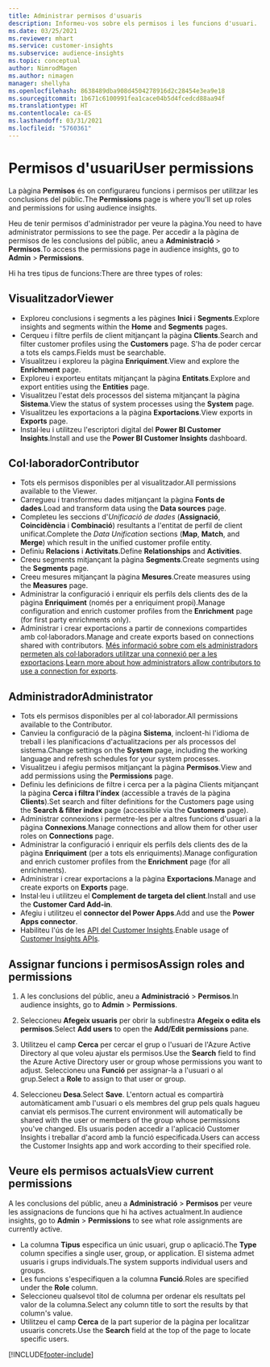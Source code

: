 ```yaml
---
title: Administrar permisos d'usuaris
description: Informeu-vos sobre els permisos i les funcions d'usuari.
ms.date: 03/25/2021
ms.reviewer: mhart
ms.service: customer-insights
ms.subservice: audience-insights
ms.topic: conceptual
author: NimrodMagen
ms.author: nimagen
manager: shellyha
ms.openlocfilehash: 8638489dba908d4504278916d2c28454e3ea9e18
ms.sourcegitcommit: 1b671c6100991fea1cace04b5d4fcedcd88aa94f
ms.translationtype: HT
ms.contentlocale: ca-ES
ms.lasthandoff: 03/31/2021
ms.locfileid: "5760361"
---
```

# <a name="user-permissions"></a><span data-ttu-id="a878d-103">Permisos d'usuari</span><span class="sxs-lookup"><span data-stu-id="a878d-103">User permissions</span></span>

<span data-ttu-id="a878d-104">La pàgina **Permisos** és on configurareu funcions i permisos per utilitzar les conclusions del públic.</span><span class="sxs-lookup"><span data-stu-id="a878d-104">The **Permissions** page is where you'll set up roles and permissions for using audience insights.</span></span>

<span data-ttu-id="a878d-105">Heu de tenir permisos d'administrador per veure la pàgina.</span><span class="sxs-lookup"><span data-stu-id="a878d-105">You need to have administrator permissions to see the page.</span></span> <span data-ttu-id="a878d-106">Per accedir a la pàgina de permisos de les conclusions del públic, aneu a **Administració** > **Permisos**.</span><span class="sxs-lookup"><span data-stu-id="a878d-106">To access the permissions page in audience insights, go to **Admin** > **Permissions**.</span></span>

<span data-ttu-id="a878d-107">Hi ha tres tipus de funcions:</span><span class="sxs-lookup"><span data-stu-id="a878d-107">There are three types of roles:</span></span>

## <a name="viewer"></a><span data-ttu-id="a878d-108">Visualitzador</span><span class="sxs-lookup"><span data-stu-id="a878d-108">Viewer</span></span>

- <span data-ttu-id="a878d-109">Exploreu conclusions i segments a les pàgines **Inici** i **Segments**.</span><span class="sxs-lookup"><span data-stu-id="a878d-109">Explore insights and segments within the **Home** and **Segments** pages.</span></span>
- <span data-ttu-id="a878d-110">Cerqueu i filtre perfils de client mitjançant la pàgina **Clients**.</span><span class="sxs-lookup"><span data-stu-id="a878d-110">Search and filter customer profiles using the **Customers** page.</span></span> <span data-ttu-id="a878d-111">S'ha de poder cercar a tots els camps.</span><span class="sxs-lookup"><span data-stu-id="a878d-111">Fields must be searchable.</span></span>
- <span data-ttu-id="a878d-112">Visualitzeu i exploreu la pàgina **Enriquiment**.</span><span class="sxs-lookup"><span data-stu-id="a878d-112">View and explore the **Enrichment** page.</span></span>
- <span data-ttu-id="a878d-113">Exploreu i exporteu entitats mitjançant la pàgina **Entitats**.</span><span class="sxs-lookup"><span data-stu-id="a878d-113">Explore and export entities using the **Entities** page.</span></span>
- <span data-ttu-id="a878d-114">Visualitzeu l'estat dels processos del sistema mitjançant la pàgina **Sistema**.</span><span class="sxs-lookup"><span data-stu-id="a878d-114">View the status of system processes  using the **System** page.</span></span>
- <span data-ttu-id="a878d-115">Visualitzeu les exportacions a la pàgina **Exportacions**.</span><span class="sxs-lookup"><span data-stu-id="a878d-115">View exports in **Exports** page.</span></span>
- <span data-ttu-id="a878d-116">Instal·leu i utilitzeu l'escriptori digital del **Power BI Customer Insights**.</span><span class="sxs-lookup"><span data-stu-id="a878d-116">Install and use the **Power BI Customer Insights** dashboard.</span></span>

## <a name="contributor"></a><span data-ttu-id="a878d-117">Col·laborador</span><span class="sxs-lookup"><span data-stu-id="a878d-117">Contributor</span></span>

- <span data-ttu-id="a878d-118">Tots els permisos disponibles per al visualitzador.</span><span class="sxs-lookup"><span data-stu-id="a878d-118">All permissions available to the Viewer.</span></span>
- <span data-ttu-id="a878d-119">Carregueu i transformeu dades mitjançant la pàgina **Fonts de dades**.</span><span class="sxs-lookup"><span data-stu-id="a878d-119">Load and transform data using the **Data sources** page.</span></span>
- <span data-ttu-id="a878d-120">Completeu les seccions d'*Unificació de dades* (**Assignació**, **Coincidència** i **Combinació**) resultants a l'entitat de perfil de client unificat.</span><span class="sxs-lookup"><span data-stu-id="a878d-120">Complete the *Data Unification* sections (**Map**, **Match**, and **Merge**) which result in the unified customer profile entity.</span></span>
- <span data-ttu-id="a878d-121">Definiu **Relacions** i **Activitats**.</span><span class="sxs-lookup"><span data-stu-id="a878d-121">Define **Relationships** and **Activities**.</span></span>
- <span data-ttu-id="a878d-122">Creeu segments mitjançant la pàgina **Segments**.</span><span class="sxs-lookup"><span data-stu-id="a878d-122">Create segments using the **Segments** page.</span></span>
- <span data-ttu-id="a878d-123">Creeu mesures mitjançant la pàgina **Mesures**.</span><span class="sxs-lookup"><span data-stu-id="a878d-123">Create measures using the **Measures** page.</span></span>
- <span data-ttu-id="a878d-124">Administrar la configuració i enriquir els perfils dels clients des de la pàgina **Enriquiment** (només per a enriquiment propi).</span><span class="sxs-lookup"><span data-stu-id="a878d-124">Manage configuration and enrich customer profiles from the **Enrichment** page (for first party enrichments only).</span></span>
- <span data-ttu-id="a878d-125">Administrar i crear exportacions a partir de connexions compartides amb col·laboradors.</span><span class="sxs-lookup"><span data-stu-id="a878d-125">Manage and create exports based on connections shared with contributors.</span></span> <span data-ttu-id="a878d-126">[Més informació sobre com els administradors permeten als col·laboradors utilitzar una connexió per a les exportacions](connections.md#allow-contributors-to-use-a-connection-for-exports).</span><span class="sxs-lookup"><span data-stu-id="a878d-126">[Learn more about how administrators allow contributors to use a connection for exports](connections.md#allow-contributors-to-use-a-connection-for-exports).</span></span>

## <a name="administrator"></a><span data-ttu-id="a878d-127">Administrador</span><span class="sxs-lookup"><span data-stu-id="a878d-127">Administrator</span></span>

- <span data-ttu-id="a878d-128">Tots els permisos disponibles per al col·laborador.</span><span class="sxs-lookup"><span data-stu-id="a878d-128">All permissions available to the Contributor.</span></span>
- <span data-ttu-id="a878d-129">Canvieu la configuració de la pàgina **Sistema**, incloent-hi l'idioma de treball i les planificacions d'actualitzacions per als processos del sistema.</span><span class="sxs-lookup"><span data-stu-id="a878d-129">Change settings on the **System** page, including the working language and refresh schedules for your system processes.</span></span>
- <span data-ttu-id="a878d-130">Visualitzeu i afegiu permisos mitjançant la pàgina **Permisos**.</span><span class="sxs-lookup"><span data-stu-id="a878d-130">View and add permissions using the **Permissions** page.</span></span>
- <span data-ttu-id="a878d-131">Definiu les definicions de filtre i cerca per a la pàgina Clients mitjançant la pàgina **Cerca i filtra l'índex** (accessible a través de la pàgina **Clients**).</span><span class="sxs-lookup"><span data-stu-id="a878d-131">Set search and filter definitions for the Customers page using the **Search & filter index** page (accessible via the **Customers** page).</span></span>
- <span data-ttu-id="a878d-132">Administrar connexions i permetre-les per a altres funcions d'usuari a la pàgina **Connexions**.</span><span class="sxs-lookup"><span data-stu-id="a878d-132">Manage connections and allow them for other user roles on **Connections** page.</span></span>
- <span data-ttu-id="a878d-133">Administrar la configuració i enriquir els perfils dels clients des de la pàgina **Enriquiment** (per a tots els enriquiments).</span><span class="sxs-lookup"><span data-stu-id="a878d-133">Manage configuration and enrich customer profiles from the **Enrichment** page (for all enrichments).</span></span>
- <span data-ttu-id="a878d-134">Administrar i crear exportacions a la pàgina **Exportacions**.</span><span class="sxs-lookup"><span data-stu-id="a878d-134">Manage and create exports on **Exports** page.</span></span>
- <span data-ttu-id="a878d-135">Instal·leu i utilitzeu el **Complement de targeta del client**.</span><span class="sxs-lookup"><span data-stu-id="a878d-135">Install and use the **Customer Card Add-in**.</span></span>
- <span data-ttu-id="a878d-136">Afegiu i utilitzeu el **connector del Power Apps**.</span><span class="sxs-lookup"><span data-stu-id="a878d-136">Add and use the **Power Apps connector**.</span></span>
- <span data-ttu-id="a878d-137">Habiliteu l'ús de les [API del Customer Insights](apis.md).</span><span class="sxs-lookup"><span data-stu-id="a878d-137">Enable usage of [Customer Insights APIs](apis.md).</span></span>

## <a name="assign-roles-and-permissions"></a><span data-ttu-id="a878d-138">Assignar funcions i permisos</span><span class="sxs-lookup"><span data-stu-id="a878d-138">Assign roles and permissions</span></span>

1. <span data-ttu-id="a878d-139">A les conclusions del públic, aneu a **Administració** > **Permisos**.</span><span class="sxs-lookup"><span data-stu-id="a878d-139">In audience insights, go to **Admin** > **Permissions**.</span></span>

1. <span data-ttu-id="a878d-140">Seleccioneu **Afegeix usuaris** per obrir la subfinestra **Afegeix o edita els permisos**.</span><span class="sxs-lookup"><span data-stu-id="a878d-140">Select **Add users** to open the **Add/Edit permissions** pane.</span></span>

1. <span data-ttu-id="a878d-141">Utilitzeu el camp **Cerca** per cercar el grup o l'usuari de l'Azure Active Directory al que voleu ajustar els permisos.</span><span class="sxs-lookup"><span data-stu-id="a878d-141">Use the **Search** field to find the Azure Active Directory user or group whose permissions you want to adjust.</span></span> <span data-ttu-id="a878d-142">Seleccioneu una **Funció** per assignar-la a l'usuari o al grup.</span><span class="sxs-lookup"><span data-stu-id="a878d-142">Select a **Role** to assign to that user or group.</span></span>

1. <span data-ttu-id="a878d-143">Seleccioneu **Desa**.</span><span class="sxs-lookup"><span data-stu-id="a878d-143">Select **Save**.</span></span> <span data-ttu-id="a878d-144">L'entorn actual es compartirà automàticament amb l'usuari o els membres del grup pels quals hagueu canviat els permisos.</span><span class="sxs-lookup"><span data-stu-id="a878d-144">The current environment will automatically be shared with the user or members of the group whose permissions you've changed.</span></span> <span data-ttu-id="a878d-145">Els usuaris poden accedir a l'aplicació Customer Insights i treballar d'acord amb la funció especificada.</span><span class="sxs-lookup"><span data-stu-id="a878d-145">Users can access the Customer Insights app and work according to their specified role.</span></span>

## <a name="view-current-permissions"></a><span data-ttu-id="a878d-146">Veure els permisos actuals</span><span class="sxs-lookup"><span data-stu-id="a878d-146">View current permissions</span></span>

<span data-ttu-id="a878d-147">A les conclusions del públic, aneu a **Administració** > **Permisos** per veure les assignacions de funcions que hi ha actives actualment.</span><span class="sxs-lookup"><span data-stu-id="a878d-147">In audience insights, go to **Admin** > **Permissions** to see what role assignments are currently active.</span></span>

- <span data-ttu-id="a878d-148">La columna **Tipus** especifica un únic usuari, grup o aplicació.</span><span class="sxs-lookup"><span data-stu-id="a878d-148">The **Type** column specifies a single user, group, or application.</span></span> <span data-ttu-id="a878d-149">El sistema admet usuaris i grups individuals.</span><span class="sxs-lookup"><span data-stu-id="a878d-149">The system supports individual users and groups.</span></span>
- <span data-ttu-id="a878d-150">Les funcions s'especifiquen a la columna **Funció**.</span><span class="sxs-lookup"><span data-stu-id="a878d-150">Roles are specified under the **Role** column.</span></span>
- <span data-ttu-id="a878d-151">Seleccioneu qualsevol títol de columna per ordenar els resultats pel valor de la columna.</span><span class="sxs-lookup"><span data-stu-id="a878d-151">Select any column title to sort the results by that column's value.</span></span>
- <span data-ttu-id="a878d-152">Utilitzeu el camp **Cerca** de la part superior de la pàgina per localitzar usuaris concrets.</span><span class="sxs-lookup"><span data-stu-id="a878d-152">Use the **Search** field at the top of the page to locate specific users.</span></span>


[!INCLUDE[footer-include](../includes/footer-banner.md)]
